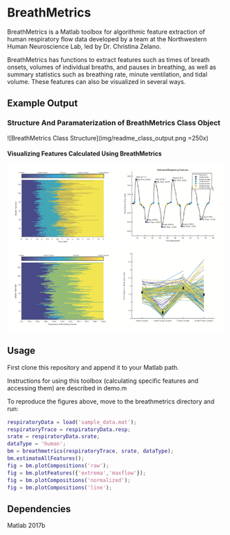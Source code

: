 # BreathMetrics
BreathMetrics is a Matlab toolbox for algorithmic feature extraction of human respiratory flow data developed by a team at the Northwestern Human Neuroscience Lab, led by Dr. Christina Zelano.

BreathMetrics has functions to extract features such as times of breath onsets, volumes of individual breaths, and pauses in breathing, as well as summary statistics such as breathing rate, minute ventilation, and tidal volume. These features can also be visualized in several ways.

## Example Output

### Structure And Paramaterization of BreathMetrics Class Object

![BreathMetrics Class Structure](img/readme_class_output.png =250x)


#### Visualizing Features Calculated Using BreathMetrics 

![BreathMetrics Visualizations](img/readme_visualization.png "BreathMetrics Visualizations")


## Usage
First clone this repository and append it to your Matlab path.

Instructions for using this toolbox (calculating specific features and accessing them) are described in demo.m

To reproduce the figures above, move to the breathmetrics directory and run:

```matlab
respiratoryData = load('sample_data.mat');
respiratoryTrace = respiratoryData.resp;
srate = respiratoryData.srate;
dataType = 'human';
bm = breathmetrics(respiratoryTrace, srate, dataType);
bm.estimateAllFeatures();
fig = bm.plotCompositions('raw');
fig = bm.plotFeatures({'extrema','maxflow'});
fig = bm.plotCompositions('normalized');
fig = bm.plotCompositions('line');
```

## Dependencies
Matlab 2017b
